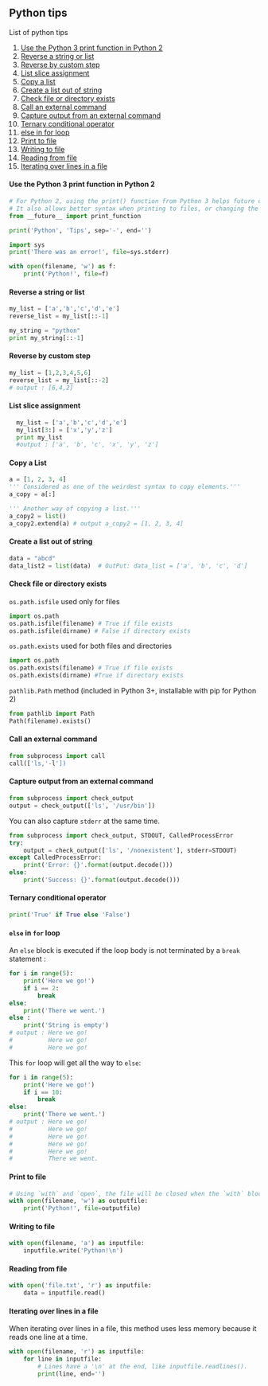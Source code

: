 ## Python tips

List of python tips

1. [Use the Python 3 print function in Python 2](#use-the-python-3-print-function-in-python-2)
1. [Reverse a string or list](#reverse-a-string-or-list)
1. [Reverse by custom step](#reverse-by-custom-step)
1. [List slice assignment](#list-slice-assignment)
1. [Copy a list](#copy-a-list)
1. [Create a list out of string](#create-a-list-out-of-string)
1. [Check file or directory exists](#check-file-or-directory-exists)
1. [Call an external command](#call-an-external-command)
1. [Capture output from an external command](#capture-output-from-an-external-command)
1. [Ternary conditional operator](#ternary-conditional-operator)
1. [else in for loop](#else-in-for-loop)
1. [Print to file](#print-to-file)
1. [Writing to file](#writing-to-file)
1. [Reading from file](#reading-from-file)
1. [Iterating over lines in a file](#iterating-over-lines-in-a-file)

#### Use the Python 3 print function in Python 2
```python
# For Python 2, using the print() function from Python 3 helps future compatibility.
# It also allows better syntax when printing to files, or changing the line ending.
from __future__ import print_function

print('Python', 'Tips', sep='-', end='')
```

```python
import sys
print('There was an error!', file=sys.stderr)
```

```python
with open(filename, 'w') as f:
    print('Python!', file=f)
```

#### Reverse a string or list
```python
my_list = ['a','b','c','d','e']
reverse_list = my_list[::-1]

my_string = "python"
print my_string[::-1]
```

#### Reverse by custom step
```python
my_list = [1,2,3,4,5,6]
reverse_list = my_list[::-2]
# output : [6,4,2]
```


#### List slice assignment
```python
  my_list = ['a','b','c','d','e']
  my_list[3:] = ['x','y','z']
  print my_list
  #output : ['a', 'b', 'c', 'x', 'y', 'z']
```


#### Copy a List
```python
a = [1, 2, 3, 4]
''' Considered as one of the weirdest syntax to copy elements.'''
a_copy = a[:]

''' Another way of copying a list.'''
a_copy2 = list()
a_copy2.extend(a) # output a_copy2 = [1, 2, 3, 4]
```


#### Create a list out of string
```python
data = "abcd"
data_list2 = list(data)  # OutPut: data_list = ['a', 'b', 'c', 'd'] 
```


#### Check file or directory exists
`os.path.isfile` used only for files
```python
import os.path
os.path.isfile(filename) # True if file exists
os.path.isfile(dirname) # False if directory exists
```

`os.path.exists` used for both files and directories
```python
import os.path
os.path.exists(filename) # True if file exists
os.path.exists(dirname) #True if directory exists
```

`pathlib.Path` method (included in Python 3+, installable with pip for Python 2)
```python
from pathlib import Path
Path(filename).exists()
```

#### Call an external command
```python
from subprocess import call
call(['ls,'-l'])
```

#### Capture output from an external command
```python
from subprocess import check_output
output = check_output(['ls', '/usr/bin'])
```

You can also capture `stderr` at the same time.
```python
from subprocess import check_output, STDOUT, CalledProcessError
try:
    output = check_output(['ls', '/nonexistent'], stderr=STDOUT)
except CalledProcessError:
    print('Error: {}'.format(output.decode()))
else:
    print('Success: {}'.format(output.decode()))
```

#### Ternary conditional operator
```python
print('True' if True else 'False')
```


#### `else` in `for` loop
An `else` block is executed if the loop body is not terminated by a `break` statement : 

```python
for i in range(5):
    print('Here we go!')
    if i == 2:
        break
else:
    print('There we went.')
else :
    print('String is empty')
# output : Here we go!
#          Here we go!
#          Here we go!
```
This `for` loop will get all the way to `else`:
```python
for i in range(5):
    print('Here we go!')
    if i == 10:
        break
else:
    print('There we went.')
# output : Here we go!
#          Here we go!
#          Here we go!
#          Here we go!
#          Here we go!
#          There we went.
```

#### Print to file

```python
# Using `with` and `open`, the file will be closed when the `with` block finishes.
with open(filename, 'w') as outputfile:
    print('Python!', file=outputfile)

```

#### Writing to file
```python
with open(filename, 'a') as inputfile:
    inputfile.write('Python!\n')
```

#### Reading from file
```python
with open('file.txt', 'r') as inputfile:
    data = inputfile.read()
```

#### Iterating over lines in a file
When iterating over lines in a file, this method uses less memory because it reads one line at a time.
```python
with open(filename, 'r') as inputfile:
    for line in inputfile:
        # Lines have a '\n' at the end, like inputfile.readlines().
        print(line, end='')
```
